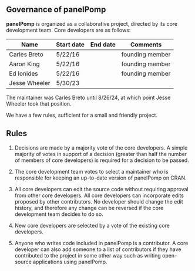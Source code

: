 
## Governance of **panelPomp**

**panelPomp** is organized as a collaborative project, directed by its core development team. Core developers are as follows:

| Name          | Start date | End date | Comments        |
| ------------- | ---------- | -------- | --------------- |
| Carles Breto  |  5/22/16   |          | founding member |
| Aaron King    |  5/22/16   |          | founding member |
| Ed Ionides    |  5/22/16   |          | founding member | 
| Jesse Wheeler |  5/30/23   |          |                 |

The maintainer was Carles Breto until 8/26/24, at which point Jesse Wheeler took that position.

We have a few rules, sufficient for a small and friendly project.

## Rules

1. Decisions are made by a majority vote of the core developers. A simple majority of votes in support of a decision (greater than half the number of members of core developers) is required for a decision to be passed.

4. The core development team votes to select a maintainer who is responsible for keeping an up-to-date version of panelPomp on CRAN.

5. All core developers can edit the source code without requiring approval from other core developers.  All core developers can incorporate edits proposed by other contributors. No developer should change the edit history, and therefore any change can be reversed if the core development team decides to do so.

6. New core developers are selected by a vote of the existing core developers.

7. Anyone who writes code included in panelPomp is a contributor. A core developer can also add someone to a list of contributors if they have contributed to the project in some other way such as writing open-source applications using panelPomp.







